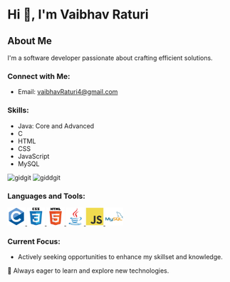 # Hi 👋, I'm Vaibhav Raturi

## About Me
I'm a software developer passionate about crafting efficient solutions.

### Connect with Me:
- Email: vaibhavRaturi4@gmail.com

### Skills:
- Java: Core and Advanced
- C
- HTML
- CSS
- JavaScript
- MySQL


![gidgit](https://github.com/Va6bhav/VaibhavRepository/assets/149368032/0017cf3f-495e-4137-888e-e139dc65bf9b)
![giddgit](https://github.com/Va6bhav/VaibhavRepository/assets/149368032/75a3429e-84a4-4018-a39a-5650550d24ca)


<h3 align="left">Languages and Tools:</h3>
<p align="left"> <a href="https://www.cprogramming.com/" target="_blank" rel="noreferrer"> <img src="https://raw.githubusercontent.com/devicons/devicon/master/icons/c/c-original.svg" alt="c" width="40" height="40"/> </a> <a href="https://www.w3schools.com/css/" target="_blank" rel="noreferrer"> <img src="https://raw.githubusercontent.com/devicons/devicon/master/icons/css3/css3-original-wordmark.svg" alt="css3" width="40" height="40"/> </a> <a href="https://www.w3.org/html/" target="_blank" rel="noreferrer"> <img src="https://raw.githubusercontent.com/devicons/devicon/master/icons/html5/html5-original-wordmark.svg" alt="html5" width="40" height="40"/> </a> <a href="https://www.java.com" target="_blank" rel="noreferrer"> <img src="https://raw.githubusercontent.com/devicons/devicon/master/icons/java/java-original.svg" alt="java" width="40" height="40"/> </a> <a href="https://developer.mozilla.org/en-US/docs/Web/JavaScript" target="_blank" rel="noreferrer"> <img src="https://raw.githubusercontent.com/devicons/devicon/master/icons/javascript/javascript-original.svg" alt="javascript" width="40" height="40"/> </a> <a href="https://www.mysql.com/" target="_blank" rel="noreferrer"> <img src="https://raw.githubusercontent.com/devicons/devicon/master/icons/mysql/mysql-original-wordmark.svg" alt="mysql" width="40" height="40"/> </a> </p>

### Current Focus:
- Actively seeking opportunities to enhance my skillset and knowledge.
  
🌱 Always eager to learn and explore new technologies.

